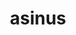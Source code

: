 ---
title: asinus
meaning: donkey
ch: animalia
pos: noun
stem: asin
genend: ī
abbgender: m.
abbgender2: masc.
gender: masculine
declension: second
---
